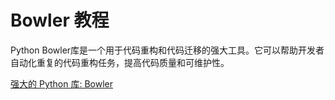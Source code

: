 # Bowler 教程

<show-structure depth="3"/>

Python Bowler库是一个用于代码重构和代码迁移的强大工具。它可以帮助开发者自动化重复的代码重构任务，提高代码质量和可维护性。


<seealso>
<category ref="ref_docs">
    <a href="https://mp.weixin.qq.com/s/KFnPg3JINDUKLui6YbbEAg">强大的 Python 库: Bowler</a>
</category>
<category ref="ref_github">
</category>
<category ref="ref_issues">
</category>
<category ref="ref_hf">
</category>
<category ref="ref_ms">
</category>
</seealso>



